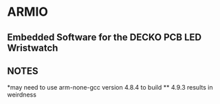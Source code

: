 # ARMIO
## Embedded Software for the DECKO PCB LED Wristwatch


## NOTES
*may need to use arm-none-gcc version 4.8.4 to build
 ** 4.9.3 results in weirdness

